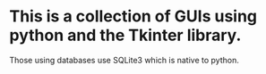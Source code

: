 # This is a collection of GUIs using python and the Tkinter library.

Those using databases use SQLite3 which is native to python.

